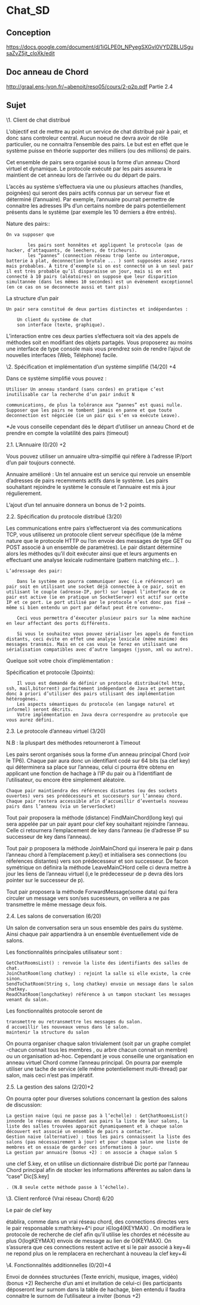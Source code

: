 # Chat_SD

## Conception 
https://docs.google.com/document/d/1iGLPE0t_NPyegSXGvl0VYDZBLUSgusaZvZ5jt_cloXk/edit


## Doc anneau de Chord

http://graal.ens-lyon.fr/~abenoit/reso05/cours/2-p2p.pdf Partie 2.4


## Sujet

\1. Client de chat distribué

L’objectif est de mettre au point un service de chat distribué pair à pair, et donc sans controleur central. Aucun noeud ne devra avoir de rôle particulier, ou ne connaitra l’ensemble des pairs. Le but est en effet que le système puisse en théorie supporter des milliers (ou des millions) de pairs.

Cet ensemble de pairs sera organisé sous la forme d’un anneau Chord virtuel et dynamique. Le protocole exécuté par les pairs assurera le maintient de cet anneau lors de l’arrivée ou du départ de pairs.

L’accès au système s’effectuera via une ou plusieurs attaches (handles, poignées) qui seront des pairs actifs connus par un serveur fixe et déterminé (l’annuaire). Par exemple, l’annuaire pourrait permettre de connaitre les adresses IPs d’un certains nombre de pairs potentiellement présents dans le système (par exemple les 10 derniers a être entrés).

Nature des pairs::

    On va supposer que

            les pairs sont honnêtes et appliquent le protocole (pas de hacker, d’attaquants, de leechers, de tricheurs).
            les “pannes” (connection réseau trop lente ou interompue, batterie à plat, deconnection brutale ... ) sont supposées assez rares mais probables. À titre d’exemple si on est connecté un à un seul pair il est très probable qu’il disparaisse un jour, mais si on est connecté à 10 pairs (aléatoires) on suppose que leur disparition simultannée (dans les mêmes 10 secondes) est un évènement exceptionnel (en ce cas on se deconnecte aussi et tant pis)

La structure d’un pair

    Un pair sera constitué de deux parties distinctes et indépendantes :

        Un client du système de chat
        son interface (texte, graphique).

L’interaction entre ces deux parties s’effectuera soit via des appels de méthodes soit en modifiant des objets partagés. Vous proposerez au moins une interface de type console mais vous prendrez soin de rendre l’ajout de nouvelles interfaces (Web, Téléphone) facile.

\2. Spécification et implémentation d’un système simplifié (14/20) +4

Dans ce système simplifié vous pouvez :

    Utiliser Un anneau standard (sans cordes) en pratique c’est inutilisable car la recherche d’un pair induit N

    communications, de plus la tolérance aux “pannes” est quasi nulle.
    Supposer que les pairs ne tombent jamais en panne et que toute deconnection est négociée (ie un pair qui s’en va exécute Leave).

*Je vous conseille cependant dès le départ d’utiliser un anneau Chord et de prendre en compte la volatilité des pairs (timeout)

2.1. L’Annuaire (0/20) +2

Vous pouvez utiliser un annuaire ultra-simplfié qui réfère à l’adresse IP/port d’un pair toujours connecté.

Annuaire amélioré : Un tel annuaire est un service qui renvoie un ensemble d’adresses de pairs recemments actifs dans le système. Les pairs souhaitant rejoindre le système le consule et l’annuaire est mis à jour régulierement.

L’ajout d’un tel annuaire donnera un bonus de 1-2 points.

2.2. Spécification du protocole distribué (3/20)

Les communications entre pairs s’effectueront via des communications TCP, vous utiliserez un protocole client serveur spécifique (de la même nature que le protocole HTTP ou l’on envoie des messages de type GET ou POST associé à un ensemble de paramètres). Le pair distant détermine alors les méthodes qu’il doit exécuter ainsi que et leurs arguments en effectuant une analyse lexicale rudimentaire (pattern matching etc... ).

    L’adressage des pair:

        Dans le système on pourra communiquer avec (i.e référencer) un pair soit en utilisant une socket déjà connectée à ce pair, soit en utilisant le couple (adresse-IP, port) sur lequel l’interface de ce pair est active (ie en pratique un SocketServer) est actif sur cette IP et ce port. Le port utilisé par le protocole n’est donc pas fixé – même si bien entendu un port par défaut peut être convenu–.

        Ceci vous permettra d’éxecuter plusieur pairs sur la même machine en leur affectant des ports différents.

        Si vous le souhaitez vous pouvez sérialiser les appels de fonction distants, ceci évite en effet une analyse lexicale (même minime) des messages transmis. Mais en ce cas vous le ferez en utilisant une sérialisation compatibles avec d’autre langages (jyson, xml ou autre).

Quelque soit votre choix d’implémentation :

Spécification et protocole (3points):

        Il vous est demandé de définir un protocole distribué(tel http, ssh, mail,bitorrent) parfaitement indépendant de Java et permettant donc à priori d’utiliser des pairs utilisant des implémentation hétérogènes.
        Les aspects sémantiques du protocole (en langage naturel et informel) seront décrits.
        Votre implémentation en Java devra correspondre au protocole que vous aurez défini.

2.3. Le protocole d’anneau virtuel (3/20)

N.B : la pluspart des méthodes retourneront à Timeout

Les pairs seront organisés sous la forme d’un anneau principal Chord (voir le TP6). Chaque pair aura donc un identifiant codé sur 64 bits (sa clef key) qui déterminera sa place sur l’anneau, celui ci pourra être obtenu en applicant une fonction de hachage à l’IP du pair ou à l’identifiant de l’utilisateur, ou encore être simplement aléatoire.

    Chaque pair maintiendra des références distantes (ou des sockets ouvertes) vers ses prédécesseurs et succeseurs sur l’anneau chord.
    Chaque pair restera accessible afin d’accueillir d’eventuels nouveau pairs dans l’anneau (via un ServerSocket)

Tout pair proposera la méthode (distance) FindMainChord(long key) qui sera appelée par un pair ayant pour clef key souhaitant rejoindre l’anneau. Celle ci retournera l’emplacement de key dans l’anneau (ie d’adresse IP su successeur de key dans l’anneau).

Tout pair p
proposera la méthode JoinMainChord qui inserera le pair p dans l’anneau chord à l’emplacement p.key() et initialisera ses connections (ou réfeŕences distantes) vers son prédecesseur et son successeur. De facon symétrique on définira la méthode LeaveMainCHord celle ci devra mettre à jour les liens de l’anneau virtuel (i,e le prédecesseur de p devra dès lors pointer sur le successeur de p).

Tout pair proposera la méthode ForwardMessage(some data) qui fera circuler un message vers son/ses sucesseurs, on veillera a ne pas transmettre le même message deux fois.

2.4. Les salons de conversation (6/20)

Un salon de conversation sera un sous ensemble des pairs du système. Ainsi chaque pair appartiendra à un ensemble éventuellement vide de salons.

Les fonctionnalités principales utilisateur sont :

    GetChatRoomsList() : renvoie la liste des identifiants des salles de chat.
    JoinChatRoom(long chatkey) : rejoint la salle si elle existe, la crée sinon.
    SendToChatRoom(String s, long chatkey) envoie un message dans le salon chatkey.
    ReadChatRoom(longchatkey) référence à un tampon stockant les messages venant du salon.

Les fonctionnalités protocole seront de

    transmettre ou retransmettre les messages du salon.
    d accueillir les nouveaux venus dans le salon.
    maintenir la structure du salon

On pourra organiser chaque salon trivialement (soit par un graphe complet -chacun connait tous les membres , ou arbre chacun connait un membre) ou un organisation ad-hoc. Cependant je vous conseille une organisation en anneau virtuel Chord comme l’anneau principal. On pourra par exemple utiliser une tache de service (elle même potentiellement multi-thread) par salon, mais ceci n’est pas impératif.

2.5. La gestion des salons (2/20)+2

On pourra opter pour diverses solutions concernant la gestion des salons de discussion:

    La gestion naive (qui ne passe pas à l’echelle) : GetChatRoomsList() innonde le réseau en demandant aux pairs la liste de leur salons, la liste des salles trouvées apparait dynamiquement et à chaque salon découvert est associé un ensemble de pairs a contacter.
    Gestion naive (alternative) : tous les pairs connaissent la liste des salons (pas nécessairement à jour) et pour chaque salon une liste de membres et on essaie de garder ces informations à jour.
    La gestion par annuaire (bonus +2) : on associe a chaque salon S

une clef S.key, et on utilise un dictionnaire distribué Dic porté par l’anneau Chord principal afin de stocker les informations afférentes au salon dans la “case” Dic[S.key]

    . (N.B seule cette méthode passe à l’échelle).
    
\3. Client renforcé (Vrai réseau Chord) 6/20

Le pair de clef key

établira, comme dans un vrai réseau chord, des connections directes vers le pair responsable s:math:key+4^i pour i∈log4(KEYMAX)
.
On modifiera le protocole de recherche de clef afin qu’il utilise les chordes et nécéssite au plus O(logKEYMAX)
envois de message au lien de O(KEYMAX).
On s’assurera que ces connections restent active et si le pair associé à key+4i
ne repond plus on le remplacera en recherchant à nouveau la clef key+4i

\4. Fonctionnalités additionnelles (0/20)+4

Envoi de données structurées (Texte enrichi, musique, images, vidéo) (bonus +2)
Recherche d’un ami et invitation de celui-ci (les participants déposeront leur surnom dans la table de hachage, bien entendu il faudra connaitre le surnom de l’utilisateur a inviter (bonus +2)




